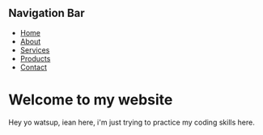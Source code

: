 <!DOCTYPE html>
<html>
<head>
	<h2>Navigation Bar</h2>
</head>
<body>
	<nav>
		<ul>
			<li><a href="https://nl.m.wikipedia.org/wiki/Bestand:Home-icon.svg">Home</a></li>
			<li><a href="#">About</a></li>
			<li><a href="#">Services</a></li>
			<li><a href="#">Products</a></li>
			<li><a href="#">Contact</a></li>
		</ul>
	</nav>
	<h1>Welcome to my website</h1>
	<p>Hey yo watsup, iean here, i'm just trying to practice my coding skills here.</p>
</body>
</html>
